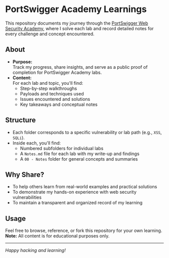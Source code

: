 # PortSwigger Academy Learnings

This repository documents my journey through the [PortSwigger Web Security Academy](https://portswigger.net/web-security), where I solve each lab and record detailed notes for every challenge and concept encountered.

## About

- **Purpose:**  
  Track my progress, share insights, and serve as a public proof of completion for PortSwigger Academy labs.
- **Content:**  
  For each lab and topic, you'll find:
  - Step-by-step walkthroughs
  - Payloads and techniques used
  - Issues encountered and solutions
  - Key takeaways and conceptual notes

## Structure

- Each folder corresponds to a specific vulnerability or lab path (e.g., `XSS`, `SQLi`).
- Inside each, you'll find:
  - Numbered subfolders for individual labs
  - A `Notes.md` file for each lab with my write-up and findings
  - A `00 - Notes` folder for general concepts and summaries

## Why Share?

- To help others learn from real-world examples and practical solutions
- To demonstrate my hands-on experience with web security vulnerabilities
- To maintain a transparent and organized record of my learning

## Usage

Feel free to browse, reference, or fork this repository for your own learning.  
**Note:** All content is for educational purposes only.

---

*Happy hacking and learning!*